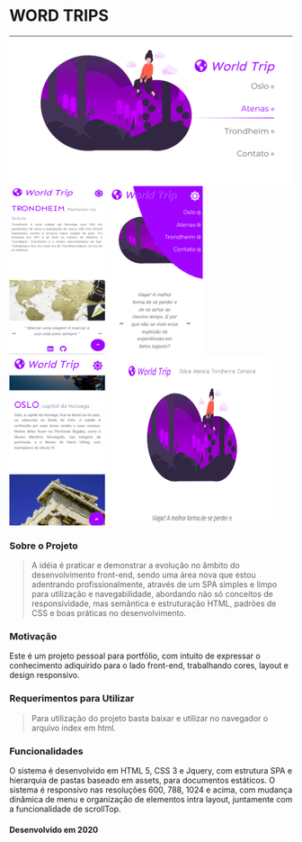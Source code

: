 # WORD TRIPS
<section data-markdown>
  
  ![Screen 01](https://github.com/NathanaelCruz/images_resource_projects/blob/master/Images/screen_WT_01.png)
  <img src="https://github.com/NathanaelCruz/images_resource_projects/blob/master/Images/screen_WT_06.png" width="170" height="300"/>
  <img src="https://github.com/NathanaelCruz/images_resource_projects/blob/master/Images/screen_WT_03.png" width="170" height="300"/>
  <img src="https://github.com/NathanaelCruz/images_resource_projects/blob/master/Images/screen_WT_04.png" width="170" height="300"/>
  <img src="https://github.com/NathanaelCruz/images_resource_projects/blob/master/Images/screen_WT_05.png" width="290" height="300" />
  
</section>

### Sobre o Projeto
> A idéia é praticar e demonstrar a evolução no âmbito do desenvolvimento front-end, sendo uma área nova que estou adentrando profissionalmente, através de um SPA simples e limpo para utilização e navegabilidade, abordando não só conceitos de responsividade, mas semântica e estruturação HTML, padrões de CSS e boas práticas no desenvolvimento.


### Motivação
Este é um projeto pessoal para portfólio, com intuito de expressar o conhecimento adiquirido para o lado front-end, trabalhando cores, layout e design responsivo.

### Requerimentos para Utilizar
> Para utilização do projeto basta baixar e utilizar no navegador o arquivo index em html.

### Funcionalidades
O sistema é desenvolvido em HTML 5, CSS 3 e Jquery, com estrutura SPA e hierarquia de pastas baseado em assets, para documentos estáticos. O sistema é responsivo nas resoluções 600, 788, 1024 e acima, com mudança dinâmica de menu e organização de elementos intra layout, juntamente com a funcionalidade de scrollTop.

#### Desenvolvido em 2020
